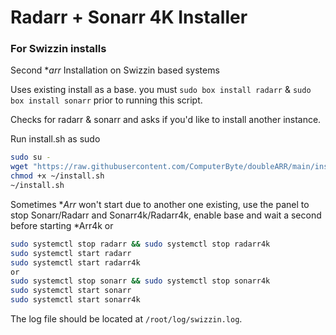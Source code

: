 # Radarr + Sonarr 4K Installer
### For Swizzin installs
Second **arr* Installation on Swizzin based systems

Uses existing install as a base. you must ``sudo box install radarr`` & ``sudo box install sonarr`` prior to running this script. 

Checks for radarr & sonarr and asks if you'd like to install another instance.

Run install.sh as sudo
```bash
sudo su -
wget "https://raw.githubusercontent.com/ComputerByte/doubleARR/main/install.sh"
chmod +x ~/install.sh
~/install.sh
```
Sometimes **Arr* won't start due to another one existing, use the panel to stop Sonarr/Radarr and Sonarr4k/Radarr4k, enable base and wait a second before starting *Arr4k or

```bash
sudo systemctl stop radarr && sudo systemctl stop radarr4k
sudo systemctl start radarr
sudo systemctl start radarr4k
or
sudo systemctl stop sonarr && sudo systemctl stop sonarr4k
sudo systemctl start sonarr
sudo systemctl start sonarr4k
```

The log file should be located at ``/root/log/swizzin.log``.
